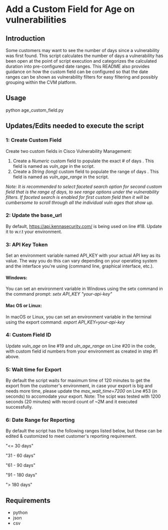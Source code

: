 # Add a Custom Field for Age on vulnerabilities

## Introduction
Some customers may want to see the number of days since a vulnerability was first found. This script calculates the number of days a vulnerability has been open at the point of script execution and categorizes the calculated duration into pre-configured date ranges. This README also provides guidance on how the custom field can be configured so that the date ranges can be shown as vulnerability filters for easy filtering and possibly grouping within the CVM platform.
  
## Usage
python age_custom_field.py

## Updates/Edits needed to execute the script

### 1: Create Custom Field 
Create two custom fields in Cisco Vulnerability Management:
1) Create a *Numeric* custom field to populate the exact # of days . This field is named as *vuln_age* in the script. 
2) Create a *String (long)* custom field to populate the range of days . This field is named as *vuln_age_range* in the script.

*Note: It is recommended to select faceted search option for second custom field that is the range of days, to see range options under the vulnerability filters. 
If faceted search is enabled for first custom field then it will be cumbersome to scroll through all the individual vuln ages that show up.*

### 2: Update the base_url 
By default, https://api.kennasecurity.com/ is being used on line #18. Update it to w.r.t your environment.

### 3: API Key Token
Set an environment variable named API_KEY with your actual API key as its value. The way you do this can vary depending on your operating system and the interface you're using (command line, graphical interface, etc.).
#### Windows:
You can set an environment variable in Windows using the setx command in the command prompt:
*setx API_KEY "your-api-key"*

#### Mac OS or Linux:
In macOS or Linux, you can set an environment variable in the terminal using the export command:
*export API_KEY=your-api-key*

### 4: Custom Field ID
Update *vuln_age* on line #19 and *uln_age_range* on Line #20 in the code, with custom field id numbers from your environment as created in step #1 above. 

### 5: Wait time for Export
By default the script waits for maximum time of 120 minutes to get the export from the customer's environment, in case your export is big and needs more time, 
please update the *max_wait_time=7200* on Line #53 (in seconds) to accomodate your export.
Note: The scipt was tested with 1200 seconds (20 minutes) with record count of ~2M and it executed successfully.

### 6: Date Range for Reporting
By default the script has the following ranges listed below, but these can be edited & customized to meet customer's reporting requirement.
  
  "<= 30 days"
  
  "31 - 60 days"
  
  "61 - 90 days"
  
  "91 - 180 days"
  
  "> 180 days"

## Requirements
* python
* json
* csv
